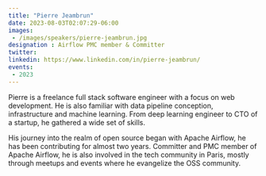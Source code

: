```yaml
---
title: "Pierre Jeambrun"
date: 2023-08-03T02:07:29-06:00
images: 
 - /images/speakers/pierre-jeambrun.jpg
designation : Airflow PMC member & Committer 
twitter: 
linkedin: https://www.linkedin.com/in/pierre-jeambrun/
events:
 - 2023
---
```


Pierre is a freelance full stack software engineer with a focus on web development. He is also familiar with data pipeline conception, infrastructure and machine learning. From deep learning engineer to CTO of a startup, he gathered a wide set of skills.

His journey into the realm of open source began with Apache Airflow, he has been contributing for almost two years. Committer and PMC member of Apache Airflow, he is also involved in the tech community in Paris, mostly through meetups and events where he evangelize the OSS community.
